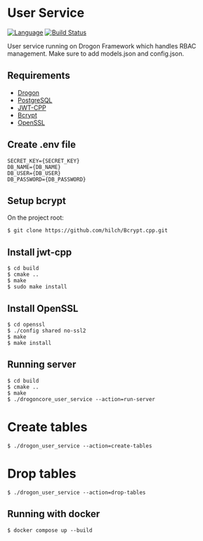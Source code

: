 # User Service

[![Language](https://img.shields.io/badge/language-cpp-green.svg)](https://github.com/sartim/drogon_user_service)
[![Build Status](https://github.com/sartim/drogon_user_service/workflows/build/badge.svg)](https://github.com/sartim/drogon_user_service)

User service running on Drogon Framework which handles RBAC management. Make sure to add models.json and config.json.

## Requirements

* [Drogon](https://github.com/drogonframework/drogon)
* [PostgreSQL](https://www.postgresql.org)
* [JWT-CPP](https://github.com/Thalhammer/jwt-cpp)
* [Bcrypt](https://git@github.com:hilch/Bcrypt.cpp.git)
* [OpenSSL](https://github.com/openssl/openssl.git)

## Create .env file

    SECRET_KEY={SECRET_KEY}
    DB_NAME={DB_NAME}
    DB_USER={DB_USER}
    DB_PASSWORD={DB_PASSWORD}

## Setup bcrypt

On the project root:

    $ git clone https://github.com/hilch/Bcrypt.cpp.git

## Install jwt-cpp

    $ cd build
    $ cmake ..
    $ make
    $ sudo make install
    
## Install OpenSSL

    $ cd openssl
    $ ./config shared no-ssl2
    $ make
    $ make install

## Running server

    $ cd build
    $ cmake ..
    $ make
    $ ./drogoncore_user_service --action=run-server

# Create tables

    $ ./drogon_user_service --action=create-tables

# Drop tables

    $ ./drogon_user_service --action=drop-tables

## Running with docker
    
    $ docker compose up --build
